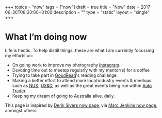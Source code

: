 +++
topics = "now"
tags = ["now"]
draft = true
title = "Now"
date = 2017-06-30T08:30:00+01:00
description = ""
type = "static"
layout = "single"
+++
<h1>What I’m doing now</h1>

Life is hectic. To help distill things, these are what I am currently focussing my efforts on:

* On going work to improve my photography [Instagram](https://www.instagram.com/gbbns.co/).
* Devoting time out to meetup regularly with my mentor(s) for a coffee
* Trying to take part in [GoodRead](https://www.goodreads.com/user_challenges/4380722)'s reading challenge.
* Making a better effort to attend more local industry events &amp; meetups such as [NUX](http://nuxuk.org/), [UX&D](http://www.meetup.com/McrUXD/), as well as the great events being run within [Auto Trader](http://www.autotrader.co.uk/)
* Keeping my dream of going to Australia alive, daily.

This page is inspired by [Derik Sivers now page](https://sivers.org/nowff), via [Marc Jenkins now page](https://marcjenkins.co.uk/now/), amongst others.
